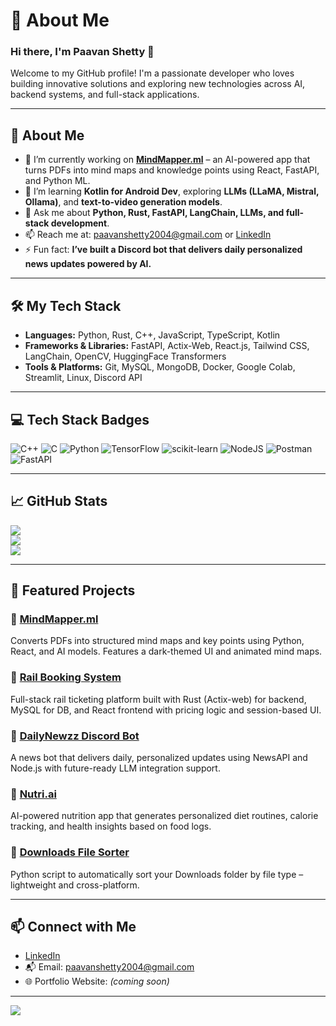 # 💫 About Me
### Hi there, I'm Paavan Shetty 👋  
Welcome to my GitHub profile! I'm a passionate developer who loves building innovative solutions and exploring new technologies across AI, backend systems, and full-stack applications.

---

## 🌟 About Me
- 🔭 I’m currently working on **[MindMapper.ml](https://github.com/paavanshetty23/mindmapper.ml)** – an AI-powered app that turns PDFs into mind maps and knowledge points using React, FastAPI, and Python ML.
- 🌱 I’m learning **Kotlin for Android Dev**, exploring **LLMs (LLaMA, Mistral, Ollama)**, and **text-to-video generation models**.
- 💬 Ask me about **Python, Rust, FastAPI, LangChain, LLMs, and full-stack development**.
- 📫 Reach me at: [paavanshetty2004@gmail.com](mailto:paavanshetty2303@gmail.com) or [LinkedIn](https://www.linkedin.com/in/paavan-shetty-419667259)
- ⚡ Fun fact: **I’ve built a Discord bot that delivers daily personalized news updates powered by AI.**

---

## 🛠️ My Tech Stack
- **Languages:** Python, Rust, C++, JavaScript, TypeScript, Kotlin  
- **Frameworks & Libraries:** FastAPI, Actix-Web, React.js, Tailwind CSS, LangChain, OpenCV, HuggingFace Transformers  
- **Tools & Platforms:** Git, MySQL, MongoDB, Docker, Google Colab, Streamlit, Linux, Discord API

---

## 💻 Tech Stack Badges
![C++](https://img.shields.io/badge/c++-%2300599C.svg?style=for-the-badge&logo=c%2B%2B&logoColor=white) 
![C](https://img.shields.io/badge/c-%2300599C.svg?style=for-the-badge&logo=c&logoColor=white) 
![Python](https://img.shields.io/badge/python-3670A0?style=for-the-badge&logo=python&logoColor=ffdd54) 
![TensorFlow](https://img.shields.io/badge/TensorFlow-%23FF6F00.svg?style=for-the-badge&logo=TensorFlow&logoColor=white) 
![scikit-learn](https://img.shields.io/badge/scikit--learn-%23F7931E.svg?style=for-the-badge&logo=scikit-learn&logoColor=white) 
![NodeJS](https://img.shields.io/badge/node.js-6DA55F?style=for-the-badge&logo=node.js&logoColor=white) 
![Postman](https://img.shields.io/badge/Postman-FF6C37?style=for-the-badge&logo=postman&logoColor=white) 
![FastAPI](https://img.shields.io/badge/FastAPI-005571?style=for-the-badge&logo=fastapi)

---

## 📈 GitHub Stats
![](https://github-readme-stats.vercel.app/api?username=paavanshetty23&theme=shadow_green&hide_border=true&include_all_commits=true&count_private=true)<br/>
![](https://nirzak-streak-stats.vercel.app/?user=paavanshetty23&theme=shadow_green&hide_border=true)<br/>
![](https://github-readme-stats.vercel.app/api/top-langs/?username=paavanshetty23&theme=shadow_green&hide_border=true&layout=compact)

---

## 🌟 Featured Projects

### 🔹 [MindMapper.ml](https://github.com/paavanshetty23/mindmapper.ml)  
Converts PDFs into structured mind maps and key points using Python, React, and AI models. Features a dark-themed UI and animated mind maps.

### 🔹 [Rail Booking System](https://github.com/paavanshetty23/rail-booking-system)  
Full-stack rail ticketing platform built with Rust (Actix-web) for backend, MySQL for DB, and React frontend with pricing logic and session-based UI.

### 🔹 [DailyNewzz Discord Bot](https://github.com/paavanshetty23/dailynewzz)  
A news bot that delivers daily, personalized updates using NewsAPI and Node.js with future-ready LLM integration support.

### 🔹 [Nutri.ai](https://github.com/paavanshetty23/nutri.ai)  
AI-powered nutrition app that generates personalized diet routines, calorie tracking, and health insights based on food logs.

### 🔹 [Downloads File Sorter](https://github.com/paavanshetty23/auto-file-sorter)  
Python script to automatically sort your Downloads folder by file type – lightweight and cross-platform.

---

## 📫 Connect with Me
- [LinkedIn](https://www.linkedin.com/in/paavan-shetty/)
- 📬 Email: [paavanshetty2004@gmail.com](mailto:paavanshetty2004@gmail.com)
- 🌐 Portfolio Website: *(coming soon)*

---

[![](https://visitcount.itsvg.in/api?id=paavanshetty23&icon=0&color=0)](https://visitcount.itsvg.in)

<!-- Proudly created with GPRM ( https://gprm.itsvg.in ) -->
